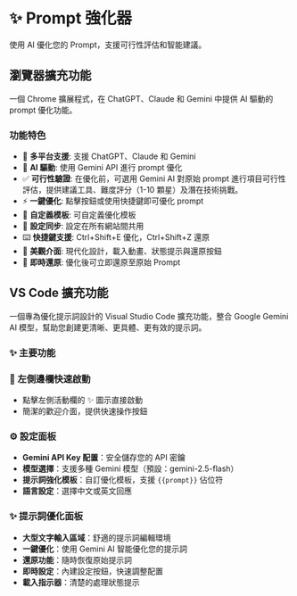 # ✨ Prompt 強化器

使用 AI 優化您的 Prompt，支援可行性評估和智能建議。

## 瀏覽器擴充功能

一個 Chrome 擴展程式，在 ChatGPT、Claude 和 Gemini 中提供 AI 驅動的 prompt 優化功能。

### 功能特色

- 🎯 **多平台支援**: 支援 ChatGPT、Claude 和 Gemini
- 🤖 **AI 驅動**: 使用 Gemini API 進行 prompt 優化
- ✅ **可行性驗證**: 在優化前，可選用 Gemini AI 對原始 prompt 進行項目可行性評估，提供建議工具、難度評分（1-10 顆星）及潛在技術挑戰。
- ⚡ **一鍵優化**: 點擊按鈕或使用快捷鍵即可優化 prompt
- 🎨 **自定義模板**: 可自定義優化模板
- 💾 **設定同步**: 設定在所有網站間共用
- ⌨️ **快捷鍵支援**: Ctrl+Shift+E 優化，Ctrl+Shift+Z 還原
- 🎨 **美觀介面**: 現代化設計，載入動畫、狀態提示與還原按鈕
- 🔧 **即時還原**: 優化後可立即還原至原始 Prompt

## VS Code 擴充功能

一個專為優化提示詞設計的 Visual Studio Code 擴充功能，整合 Google Gemini AI 模型，幫助您創建更清晰、更具體、更有效的提示詞。

### ✨ 主要功能

### 🎯 左側邊欄快速啟動
- 點擊左側活動欄的 ✨ 圖示直接啟動
- 簡潔的歡迎介面，提供快速操作按鈕

### ⚙️ 設定面板
- **Gemini API Key 配置**：安全儲存您的 API 密鑰
- **模型選擇**：支援多種 Gemini 模型（預設：gemini-2.5-flash）
- **提示詞強化模板**：自訂優化模板，支援 `{{prompt}}` 佔位符
- **語言設定**：選擇中文或英文回應

### ✨ 提示詞優化面板
- **大型文字輸入區域**：舒適的提示詞編輯環境
- **一鍵優化**：使用 Gemini AI 智能優化您的提示詞
- **還原功能**：隨時恢復原始提示詞
- **即時設定**：內建設定按鈕，快速調整配置
- **載入指示器**：清楚的處理狀態提示